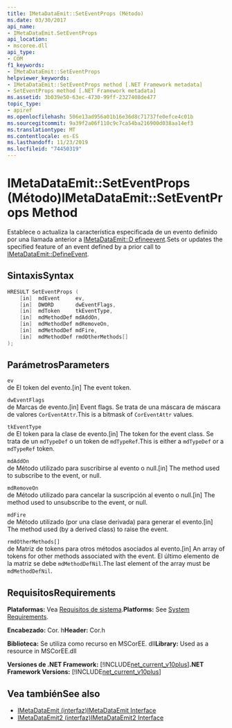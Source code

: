```yaml
---
title: IMetaDataEmit::SetEventProps (Método)
ms.date: 03/30/2017
api_name:
- IMetaDataEmit.SetEventProps
api_location:
- mscoree.dll
api_type:
- COM
f1_keywords:
- IMetaDataEmit::SetEventProps
helpviewer_keywords:
- IMetaDataEmit::SetEventProps method [.NET Framework metadata]
- SetEventProps method [.NET Framework metadata]
ms.assetid: 3b039e50-63ec-4730-99ff-2327408de477
topic_type:
- apiref
ms.openlocfilehash: 506e13ad956a01b16e36d8c71737fe0efce4c01b
ms.sourcegitcommit: 9a39f2a06f110c9c7ca54ba216900d038aa14ef3
ms.translationtype: MT
ms.contentlocale: es-ES
ms.lasthandoff: 11/23/2019
ms.locfileid: "74450319"
---
```

# <a name="imetadataemitseteventprops-method"></a><span data-ttu-id="847c0-102">IMetaDataEmit::SetEventProps (Método)</span><span class="sxs-lookup"><span data-stu-id="847c0-102">IMetaDataEmit::SetEventProps Method</span></span>
<span data-ttu-id="847c0-103">Establece o actualiza la característica especificada de un evento definido por una llamada anterior a [IMetaDataEmit::D efineevent](../../../../docs/framework/unmanaged-api/metadata/imetadataemit-defineevent-method.md).</span><span class="sxs-lookup"><span data-stu-id="847c0-103">Sets or updates the specified feature of an event defined by a prior call to [IMetaDataEmit::DefineEvent](../../../../docs/framework/unmanaged-api/metadata/imetadataemit-defineevent-method.md).</span></span>  
  
## <a name="syntax"></a><span data-ttu-id="847c0-104">Sintaxis</span><span class="sxs-lookup"><span data-stu-id="847c0-104">Syntax</span></span>  
  
```cpp  
HRESULT SetEventProps (  
    [in]  mdEvent     ev,   
    [in]  DWORD       dwEventFlags,   
    [in]  mdToken     tkEventType,   
    [in]  mdMethodDef mdAddOn,   
    [in]  mdMethodDef mdRemoveOn,   
    [in]  mdMethodDef mdFire,   
    [in]  mdMethodDef rmdOtherMethods[]   
);  
```  
  
## <a name="parameters"></a><span data-ttu-id="847c0-105">Parámetros</span><span class="sxs-lookup"><span data-stu-id="847c0-105">Parameters</span></span>  
 `ev`  
 <span data-ttu-id="847c0-106">de El token del evento.</span><span class="sxs-lookup"><span data-stu-id="847c0-106">[in] The event token.</span></span>  
  
 `dwEventFlags`  
 <span data-ttu-id="847c0-107">de Marcas de evento.</span><span class="sxs-lookup"><span data-stu-id="847c0-107">[in] Event flags.</span></span> <span data-ttu-id="847c0-108">Se trata de una máscara de máscara de valores `CorEventAttr`.</span><span class="sxs-lookup"><span data-stu-id="847c0-108">This is a bitmask of `CorEventAttr` values.</span></span>  
  
 `tkEventType`  
 <span data-ttu-id="847c0-109">de El token para la clase de evento.</span><span class="sxs-lookup"><span data-stu-id="847c0-109">[in] The token for the event class.</span></span> <span data-ttu-id="847c0-110">Se trata de un `mdTypeDef` o un token de `mdTypeRef`.</span><span class="sxs-lookup"><span data-stu-id="847c0-110">This is either a `mdTypeDef` or a `mdTypeRef` token.</span></span>  
  
 `mdAddOn`  
 <span data-ttu-id="847c0-111">de Método utilizado para suscribirse al evento o null.</span><span class="sxs-lookup"><span data-stu-id="847c0-111">[in] The method used to subscribe to the event, or null.</span></span>  
  
 `mdRemoveOn`  
 <span data-ttu-id="847c0-112">de Método utilizado para cancelar la suscripción al evento o null.</span><span class="sxs-lookup"><span data-stu-id="847c0-112">[in] The method used to unsubscribe to the event, or null.</span></span>  
  
 `mdFire`  
 <span data-ttu-id="847c0-113">de Método utilizado (por una clase derivada) para generar el evento.</span><span class="sxs-lookup"><span data-stu-id="847c0-113">[in] The method used (by a derived class) to raise the event.</span></span>  
  
 `rmdOtherMethods[]`  
 <span data-ttu-id="847c0-114">de Matriz de tokens para otros métodos asociados al evento.</span><span class="sxs-lookup"><span data-stu-id="847c0-114">[in] An array of tokens for other methods associated with the event.</span></span> <span data-ttu-id="847c0-115">El último elemento de la matriz se debe `mdMethodDefNil`.</span><span class="sxs-lookup"><span data-stu-id="847c0-115">The last element of the array must be `mdMethodDefNil`.</span></span>  
  
## <a name="requirements"></a><span data-ttu-id="847c0-116">Requisitos</span><span class="sxs-lookup"><span data-stu-id="847c0-116">Requirements</span></span>  
 <span data-ttu-id="847c0-117">**Plataformas:** Vea [Requisitos de sistema](../../../../docs/framework/get-started/system-requirements.md).</span><span class="sxs-lookup"><span data-stu-id="847c0-117">**Platforms:** See [System Requirements](../../../../docs/framework/get-started/system-requirements.md).</span></span>  
  
 <span data-ttu-id="847c0-118">**Encabezado:** Cor. h</span><span class="sxs-lookup"><span data-stu-id="847c0-118">**Header:** Cor.h</span></span>  
  
 <span data-ttu-id="847c0-119">**Biblioteca:** Se utiliza como recurso en MSCorEE. dll</span><span class="sxs-lookup"><span data-stu-id="847c0-119">**Library:** Used as a resource in MSCorEE.dll</span></span>  
  
 <span data-ttu-id="847c0-120">**Versiones de .NET Framework:** [!INCLUDE[net_current_v10plus](../../../../includes/net-current-v10plus-md.md)]</span><span class="sxs-lookup"><span data-stu-id="847c0-120">**.NET Framework Versions:** [!INCLUDE[net_current_v10plus](../../../../includes/net-current-v10plus-md.md)]</span></span>  
  
## <a name="see-also"></a><span data-ttu-id="847c0-121">Vea también</span><span class="sxs-lookup"><span data-stu-id="847c0-121">See also</span></span>

- [<span data-ttu-id="847c0-122">IMetaDataEmit (interfaz)</span><span class="sxs-lookup"><span data-stu-id="847c0-122">IMetaDataEmit Interface</span></span>](../../../../docs/framework/unmanaged-api/metadata/imetadataemit-interface.md)
- [<span data-ttu-id="847c0-123">IMetaDataEmit2 (interfaz)</span><span class="sxs-lookup"><span data-stu-id="847c0-123">IMetaDataEmit2 Interface</span></span>](../../../../docs/framework/unmanaged-api/metadata/imetadataemit2-interface.md)
